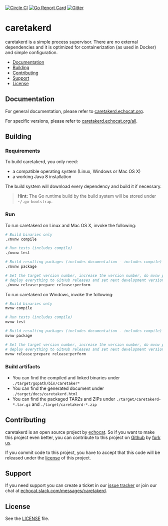 [![Circle CI](https://circleci.com/gh/echocat/caretakerd.svg?style=svg)](https://circleci.com/gh/echocat/caretakerd)
[![Go Report Card](https://goreportcard.com/badge/github.com/echocat/caretakerd)](https://goreportcard.com/report/github.com/echocat/caretakerd) [![Gitter](https://badges.gitter.im/echocat/caretakerd.svg)](https://gitter.im/echocat/caretakerd?utm_source=badge&utm_medium=badge&utm_campaign=pr-badge)

# caretakerd

caretakerd is a simple process supervisor. There are no external dependencies and it is optimized for containerization (as used in Docker) and simple configuration.

* [Documentation](#documentation)
* [Building](#building)
* [Contributing](#contributing)
* [Support](#support)
* [License](#license)

## Documentation

For general documentation, please refer to [caretakerd.echocat.org](https://caretakerd.echocat.org).

For specific versions, please refer to [caretakerd.echocat.org/all](https://caretakerd.echocat.org/all).

## Building

### Requirements

To build caretakerd, you only need:

* a compatible operating system (Linux, Windows or Mac OS X)
* a working Java 8 installation

The build system will download every dependency and build it if necessary.

> **Hint:** The Go runtime build by the build system will be stored under ``~/.go-bootstrap``.

### Run

To run caretakerd on Linux and Mac OS X, invoke the following:
```bash
# Build binaries only
./mvnw compile

# Run tests (includes compile)
./mvnw test

# Build resulting packages (includes documentation - includes compile)
./mvnw package

# Set the target version number, increase the version number, do mvnw package,
# deploy everything to GitHub releases and set next development version number.
./mvnw release:prepare release:perform
```

To run caretakerd on Windows, invoke the following:
```bash
# Build binaries only
mvnw compile

# Run tests (includes compile)
mvnw test

# Build resulting packages (includes documentation - includes compile)
mvnw package

# Set the target version number, increase the version number, do mvnw package,
# deploy everything to GitHub releases and set next development version number.
mvnw release:prepare release:perform
```

### Build artifacts

* You can find the compiled and linked binaries under ``./target/gopath/bin/caretaker*``
* You can find the generated document under ``./target/docs/caretakerd.html``
* You can find the packaged TARZs and ZIPs under ``./target/caretakerd-*.tar.gz`` and ``./target/caretakerd-*.zip``

## Contributing

caretakerd is an open source project by [echocat](https://echocat.org).
So if you want to make this project even better, you can contribute to this project on [Github](https://github.com/echocat/caretakerd)
by [fork us](https://github.com/echocat/caretakerd/fork).

If you commit code to this project, you have to accept that this code will be released under the [license](#license) of this project.

## Support

If you need support you can create a ticket in our [issue tracker](https://github.com/echocat/caretakerd/issues)
or join our chat at [echocat.slack.com/messages/caretakerd](https://echocat.slack.com/messages/caretakerd/).

## License

See the [LICENSE](LICENSE) file.
